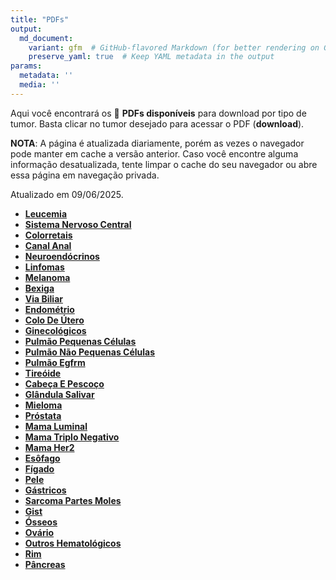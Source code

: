 ```yaml
---
title: "PDFs"
output: 
  md_document:
    variant: gfm  # GitHub-flavored Markdown (for better rendering on GitHub)
    preserve_yaml: true  # Keep YAML metadata in the output
params:
  metadata: ''
  media: ''
---
```


<script async src="https://scripts.simpleanalyticscdn.com/latest.js"></script>

Aqui você encontrará os 📝 **PDFs disponíveis** para download por tipo
de tumor. Basta clicar no tumor desejado para acessar o PDF
(**download**).

**NOTA**: A página é atualizada diariamente, porém as vezes o navegador
pode manter em cache a versão anterior. Caso você encontre alguma
informação desatualizada, tente limpar o cache do seu navegador ou abre
essa página em navegação privada.

Atualizado em 09/06/2025.

- [**Leucemia**](https://coeoralmeds-e768.restdb.io/media/6846704ef63b8048001d4e74?download=true)
- [**Sistema Nervoso
  Central**](https://coeoralmeds-e768.restdb.io/media/68467050f63b8048001d4e77?download=true)
- [**Colorretais**](https://coeoralmeds-e768.restdb.io/media/68467054f63b8048001d4e7c?download=true)
- [**Canal
  Anal**](https://coeoralmeds-e768.restdb.io/media/68467056f63b8048001d4e7e?download=true)
- [**Neuroendócrinos**](https://coeoralmeds-e768.restdb.io/media/68467058f63b8048001d4e80?download=true)
- [**Linfomas**](https://coeoralmeds-e768.restdb.io/media/6846705af63b8048001d4e82?download=true)
- [**Melanoma**](https://coeoralmeds-e768.restdb.io/media/6846705cf63b8048001d4e84?download=true)
- [**Bexiga**](https://coeoralmeds-e768.restdb.io/media/6846705df63b8048001d4e86?download=true)
- [**Via
  Biliar**](https://coeoralmeds-e768.restdb.io/media/6846705ff63b8048001d4e88?download=true)
- [**Endométrio**](https://coeoralmeds-e768.restdb.io/media/68467061f63b8048001d4e8a?download=true)
- [**Colo De
  Útero**](https://coeoralmeds-e768.restdb.io/media/68467063f63b8048001d4e8c?download=true)
- [**Ginecológicos**](https://coeoralmeds-e768.restdb.io/media/68467064f63b8048001d4e8e?download=true)
- [**Pulmão Pequenas
  Células**](https://coeoralmeds-e768.restdb.io/media/68467066f63b8048001d4e90?download=true)
- [**Pulmão Não Pequenas
  Células**](https://coeoralmeds-e768.restdb.io/media/68467068f63b8048001d4e95?download=true)
- [**Pulmão
  Egfrm**](https://coeoralmeds-e768.restdb.io/media/6846706af63b8048001d4e97?download=true)
- [**Tireóide**](https://coeoralmeds-e768.restdb.io/media/6846706df63b8048001d4e9b?download=true)
- [**Cabeça E
  Pescoço**](https://coeoralmeds-e768.restdb.io/media/6846706ff63b8048001d4e9d?download=true)
- [**Glândula
  Salivar**](https://coeoralmeds-e768.restdb.io/media/68467071f63b8048001d4e9f?download=true)
- [**Mieloma**](https://coeoralmeds-e768.restdb.io/media/68467072f63b8048001d4ea1?download=true)
- [**Próstata**](https://coeoralmeds-e768.restdb.io/media/68467074f63b8048001d4ea3?download=true)
- [**Mama
  Luminal**](https://coeoralmeds-e768.restdb.io/media/68467078f63b8048001d4ea7?download=true)
- [**Mama Triplo
  Negativo**](https://coeoralmeds-e768.restdb.io/media/68467079f63b8048001d4ea9?download=true)
- [**Mama
  Her2**](https://coeoralmeds-e768.restdb.io/media/6846707bf63b8048001d4eab?download=true)
- [**Esôfago**](https://coeoralmeds-e768.restdb.io/media/6846707df63b8048001d4ead?download=true)
- [**Fígado**](https://coeoralmeds-e768.restdb.io/media/6846707ef63b8048001d4eaf?download=true)
- [**Pele**](https://coeoralmeds-e768.restdb.io/media/68467080f63b8048001d4eb1?download=true)
- [**Gástricos**](https://coeoralmeds-e768.restdb.io/media/68467082f63b8048001d4eb3?download=true)
- [**Sarcoma Partes
  Moles**](https://coeoralmeds-e768.restdb.io/media/68467084f63b8048001d4eb5?download=true)
- [**Gist**](https://coeoralmeds-e768.restdb.io/media/68467086f63b8048001d4eb7?download=true)
- [**Ósseos**](https://coeoralmeds-e768.restdb.io/media/68467087f63b8048001d4eb9?download=true)
- [**Ovário**](https://coeoralmeds-e768.restdb.io/media/68467089f63b8048001d4ebb?download=true)
- [**Outros
  Hematológicos**](https://coeoralmeds-e768.restdb.io/media/6846708bf63b8048001d4ebd?download=true)
- [**Rim**](https://coeoralmeds-e768.restdb.io/media/6846708cf63b8048001d4ebf?download=true)
- [**Pâncreas**](https://coeoralmeds-e768.restdb.io/media/68467097f63b8048001d4ec3?download=true)

